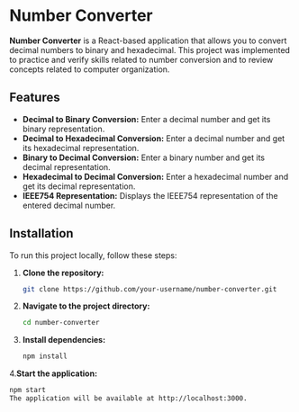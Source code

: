 # Number Converter

**Number Converter** is a React-based application that allows you to convert decimal numbers to binary and hexadecimal. This project was implemented to practice and verify skills related to number conversion and to review concepts related to computer organization.

## Features

- **Decimal to Binary Conversion:** Enter a decimal number and get its binary representation.
- **Decimal to Hexadecimal Conversion:** Enter a decimal number and get its hexadecimal representation.
- **Binary to Decimal Conversion:** Enter a binary number and get its decimal representation.
- **Hexadecimal to Decimal Conversion:** Enter a hexadecimal number and get its decimal representation.
- **IEEE754 Representation:** Displays the IEEE754 representation of the entered decimal number.

## Installation

To run this project locally, follow these steps:

1. **Clone the repository:**

   ```bash
   git clone https://github.com/your-username/number-converter.git

2. **Navigate to the project directory:**

   ```bash
   cd number-converter
   
3. **Install dependencies:**
   
   ```bash
   npm install
   
4.**Start the application:**
   
   ```bash
   npm start
The application will be available at http://localhost:3000.

   


